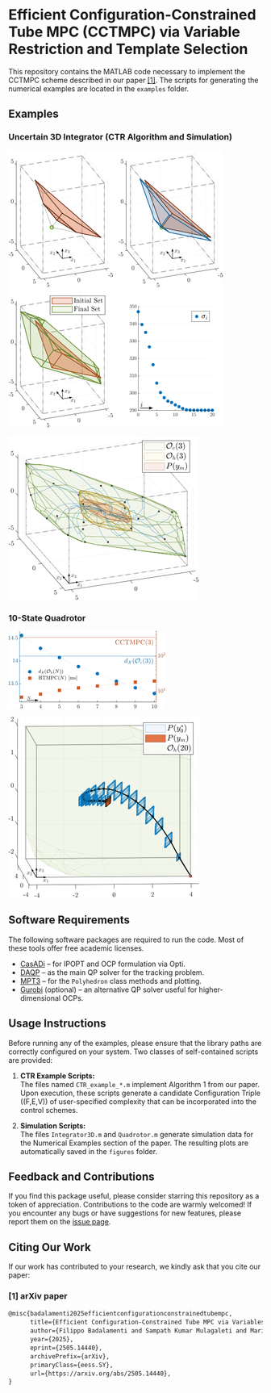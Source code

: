 # Efficient Configuration-Constrained Tube MPC (CCTMPC) via Variable Restriction and Template Selection

This repository contains the MATLAB code necessary to implement the CCTMPC scheme described in our paper [[1]](#1). The scripts for generating the numerical examples are located in the `examples` folder.

## Examples

### Uncertain 3D Integrator (CTR Algorithm and Simulation)

![ex1](./figures/for_readme/Ex1_steps.webp)

![ex1](./figures/for_readme/Integrator3D_Regions.webp)

### 10-State Quadrotor

![ex2](./figures/for_readme/HausTimeComparison.webp)

![ex2](./figures/for_readme/QuadrotorBox_space.webp)

## Software Requirements

The following software packages are required to run the code. Most of these tools offer free academic licenses.

- [CasADi](https://web.casadi.org/) – for IPOPT and OCP formulation via Opti.
- [DAQP](https://darnstrom.github.io/daqp/) – as the main QP solver for the tracking problem.
- [MPT3](https://www.mpt3.org/) – for the `Polyhedron` class methods and plotting.
- [Gurobi](https://www.gurobi.com/academia/academic-program-and-licenses/) (optional) – an alternative QP solver useful for higher-dimensional OCPs.

## Usage Instructions

Before running any of the examples, please ensure that the library paths are correctly configured on your system. Two classes of self-contained scripts are provided:

1. **CTR Example Scripts:**  
   The files named `CTR_example_*.m` implement Algorithm 1 from our paper. Upon execution, these scripts generate a candidate Configuration Triple \((F,E,V)\) of user-specified complexity that can be incorporated into the control schemes.

2. **Simulation Scripts:**  
   The files `Integrator3D.m` and `Quadrotor.m` generate simulation data for the Numerical Examples section of the paper. The resulting plots are automatically saved in the `figures` folder.

## Feedback and Contributions

If you find this package useful, please consider starring this repository as a token of appreciation. Contributions to the code are warmly welcomed! If you encounter any bugs or have suggestions for new features, please report them on the [issue page](https://github.com/fil-bad/EfficientCCTMPC/issues).

## Citing Our Work

If our work has contributed to your research, we kindly ask that you cite our paper:

### <a id="1">[1]</a> arXiv paper

```latex
@misc{badalamenti2025efficientconfigurationconstrainedtubempc,
      title={Efficient Configuration-Constrained Tube MPC via Variables Restriction and Template Selection}, 
      author={Filippo Badalamenti and Sampath Kumar Mulagaleti and Mario Eduardo Villanueva and Boris Houska and Alberto Bemporad},
      year={2025},
      eprint={2505.14440},
      archivePrefix={arXiv},
      primaryClass={eess.SY},
      url={https://arxiv.org/abs/2505.14440}, 
}
```
